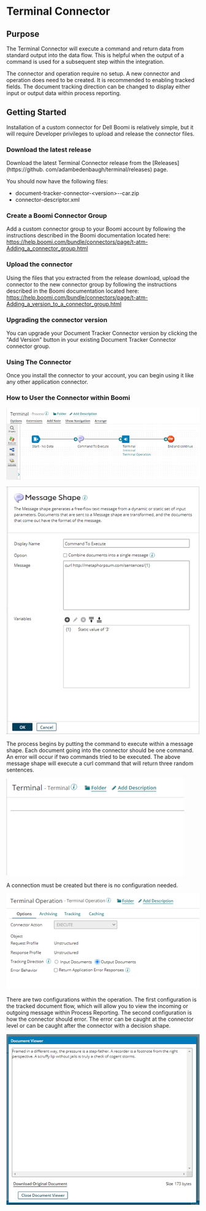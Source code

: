 # Terminal Connector

## Purpose

The Terminal Connector will execute a command and return data from standard output into the data flow. This is 
helpful when the output of a command is used for a subsequent step within the integration.

The connector and operation require no setup. A new connector and operation does need to be created. It is 
recommended to enabling 
tracked fields. The document tracking direction can be changed to display either input or output data 
within process reporting. 


## Getting Started

Installation of a custom connector for Dell Boomi is relatively simple, but it will require Developer privileges to
upload
and release the connector files.

### Download the latest release

Download the latest Terminal Connector release from the [Releases](https://github.
com/adambedenbaugh/terminal/releases) page.

You should now have the following files:

* document-tracker-connector-\<version>--car.zip
* connector-descriptor.xml

### Create a Boomi Connector Group
Add a custom connector group to your Boomi account by following the instructions described in the Boomi documentation located here: https://help.boomi.com/bundle/connectors/page/t-atm-Adding_a_connector_group.html

### Upload the connector
Using the files that you extracted from the release download, upload the connector to the new connector group by following the instructions described in the Boomi documentation located here: https://help.boomi.com/bundle/connectors/page/t-atm-Adding_a_version_to_a_connector_group.html

### Upgrading the connector version
You can upgrade your Document Tracker Connector version by clicking the "Add Version" button in your existing
Document Tracker Connector connector group.

### Using The Connector
Once you install the connector to your account, you can begin using it like any other application connector.

### How to User the Connector within Boomi

![Process Overview](resources/TerminalProcessOverview.png?raw=true)


![Command to Execute within a Message Shape](resources/CommandToExecute.png?raw=true)

The process begins by putting the command to execute within a message shape. Each document going into the connector 
should be one command. An error will occur if two commands tried to be executed. The above message shape will execute 
a curl command that will return three random sentences.

![Terminal Connection](resources/TerminalConnection.png?raw=true)

A connection must be created but there is no configuration needed.

![Terminal Operation](resources/TerminalOperation.png?raw=true)

There are two configurations within the operation. The first configuration is the tracked document flow, which will 
allow you to view the incoming or outgoing message within Process Reporting. The second configuration is how the 
connector should error. The error can be caught at the connector level or can be caught after the connector with a 
decision shape.

![Standard Output Written to a Document](resources/DocumentOutput.png?raw=true)

